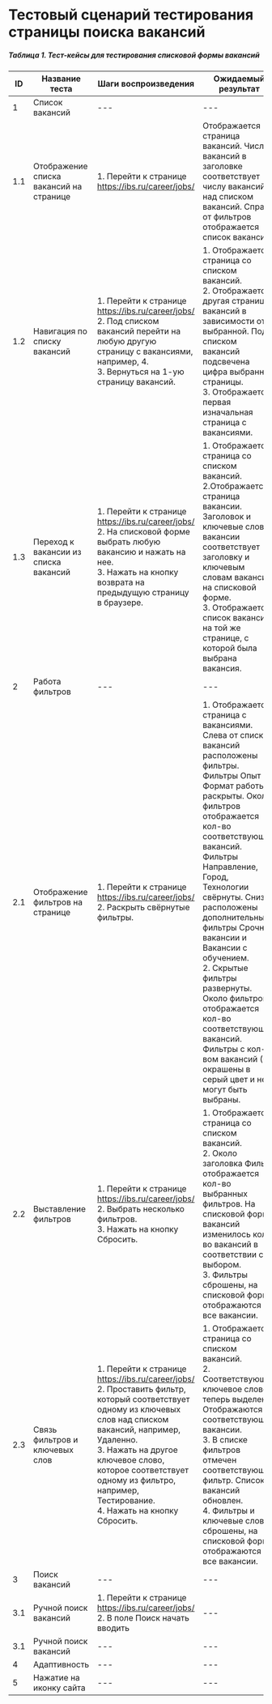 # Тестовый сценарий тестирования страницы поиска вакансий

##### Таблица 1. Тест-кейсы для тестирования списковой формы вакансий

| ID  | Название теста | Шаги воспроизведения | Ожидаемый результат |
| ------------- | ------------- | --- | --- |
| 1 | Список вакансий  | --- | --- |
| 1.1 | Отображение списка вакансий на странице | 1. Перейти к странице https://ibs.ru/career/jobs/ | Отображается страница вакансий. Число вакансий в заголовке соответствует числу вакансий над списком вакансий. Справа от фильтров отображается список вакансий. |
| 1.2 | Навигация по списку вакансий | 1. Перейти к странице https://ibs.ru/career/jobs/ <br> 2. Под списком вакансий перейти на любую другую страницу с вакансиями, например, 4. <br> 3. Вернуться на 1-ую страницу вакансий.  |1. Отображается страница со списком вакансий. <br> 2. Отображается другая страница вакансий в зависимости от выбранной. Под списком вакансий подсвечена цифра выбранной страницы. <br> 3. Отображается первая изначальная страница с вакансиями. |
| 1.3 | Переход к вакансии из списка вакансий | 1. Перейти к странице https://ibs.ru/career/jobs/ <br> 2. На списковой форме выбрать любую вакансию и нажать на нее. <br> 3. Нажать на кнопку возврата на предыдущую страницу в браузере. | 1. Отображается страница со списком вакансий. <br> 2.Отображается страница вакансии. Заголовок и ключевые слова вакансии соответствует заголовку и ключевым словам вакансии на списковой форме. <br> 3. Отображается список вакансий на той же странице, с которой была выбрана вакансия. |
| 2 | Работа фильтров  | --- | --- |
| 2.1 | Отображение фильтров на странице  | 1. Перейти к странице https://ibs.ru/career/jobs/ 2. Раскрыть свёрнутые фильтры. | 1. Отображается страница с вакансиями. Слева от списка вакансий расположены фильтры. Фильтры Опыт и Формат работы раскрыты. Около фильтров отображается кол-во соответствующих вакансий. Фильтры Направление, Город, Технологии свёрнуты. Снизу расположены дополнительные фильтры Срочные вакансии и Вакансии с обучением. <br> 2. Скрытые фильтры развернуты. Около фильтров отображается кол-во соответствующих вакансий. Фильтры с кол-вом вакансий (0) окрашены в серый цвет и не могут быть выбраны.|
| 2.2 | Выставление фильтров  | 1. Перейти к странице https://ibs.ru/career/jobs/ <br> 2. Выбрать несколько фильтров. <br> 3. Нажать на кнопку Сбросить. |1. Отображается страница со списком вакансий. <br> 2. Около заголовка Фильтр отображается кол-во выбранных фильтров. На списковой форме вакансий изменилось кол-во вакансий в соответствии с выбором. <br> 3. Фильтры сброшены, на списковой форме отображаются все вакансии. |
| 2.3 | Связь фильтров и ключевых слов | 1. Перейти к странице https://ibs.ru/career/jobs/ <br> 2. Проставить фильтр, который соответствует одному из ключевых слов над списком вакансий, например, Удаленно. <br> 3. Нажать на другое ключевое слово, которое соответствует одному из фильтро, например, Тестирование. <br> 4. Нажать на кнопку Сбросить. | 1. Отображается страница со списком вакансий. <br> 2. Соответствующее ключевое слово теперь выделено. Отображаются соответствующие вакансии. <br> 3. В списке фильтров отмечен соответствующий фильтр. Список вакансий обновлен. <br> 4. Фильтры и ключевые слова сброшены, на списковой форме отображаются все вакансии. |
| 3 | Поиск вакансий  | --- | --- |
| 3.1 | Ручной поиск вакансий  | 1. Перейти к странице https://ibs.ru/career/jobs/ <br> 2. В поле Поиск начать вводить  | --- |
| 3.1 | Ручной поиск вакансий  | --- | --- |
| 4 | Адаптивность  | --- | --- |
| 5 | Нажатие на иконку сайта  | --- | --- |
